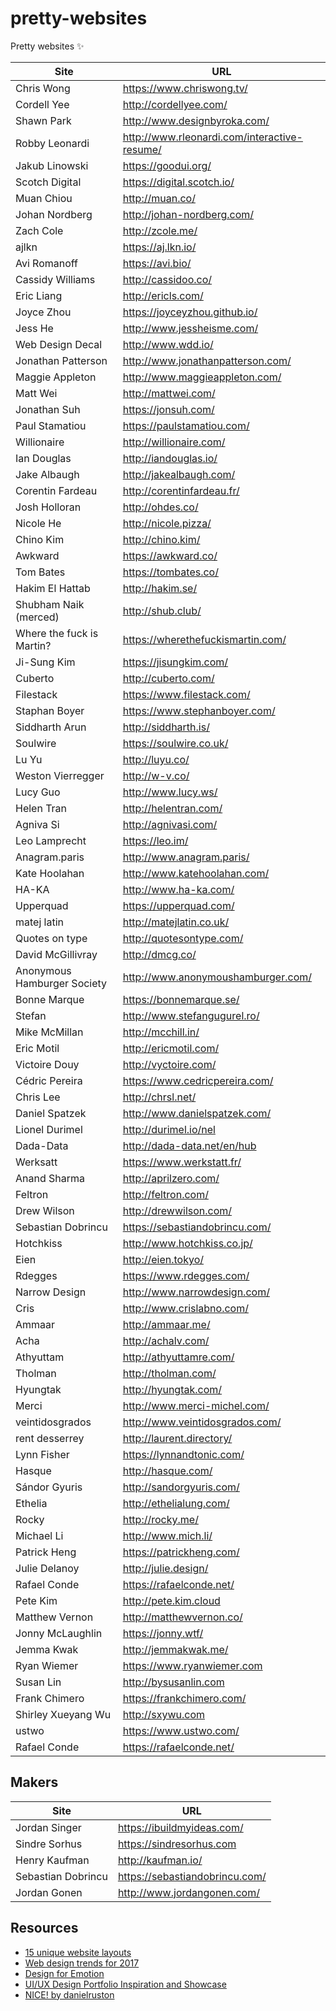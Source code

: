 # pretty-websites
Pretty websites ✨

| Site | URL |
| ------ | ------ |
| Chris Wong | <https://www.chriswong.tv/> |
| Cordell Yee | <http://cordellyee.com/> |
| Shawn Park | <http://www.designbyroka.com/> |
| Robby Leonardi | <http://www.rleonardi.com/interactive-resume/> |
| Jakub Linowski | <https://goodui.org/> |
| Scotch Digital | <https://digital.scotch.io/> |
| Muan Chiou | <http://muan.co/> |
| Johan Nordberg| <http://johan-nordberg.com/> |
| Zach Cole | <http://zcole.me/> |
| ajlkn | <https://aj.lkn.io/> |
| Avi Romanoff | <https://avi.bio/> |
| Cassidy Williams | <http://cassidoo.co/> |
| Eric Liang | <http://ericls.com/> |
| Joyce Zhou | <https://joyceyzhou.github.io/> |
| Jess He | <http://www.jessheisme.com/> |
| Web Design Decal | <http://www.wdd.io/> |
| Jonathan Patterson | <http://www.jonathanpatterson.com/> |
| Maggie Appleton | <http://www.maggieappleton.com/> |
| Matt Wei | <http://mattwei.com/> |
| Jonathan Suh | <https://jonsuh.com/> |
| Paul Stamatiou | <https://paulstamatiou.com/> |
| Willionaire | <http://willionaire.com/> |
| Ian Douglas | <http://iandouglas.io/> |
| Jake Albaugh | <http://jakealbaugh.com/> |
| Corentin Fardeau | <http://corentinfardeau.fr/> |
| Josh Holloran | <http://ohdes.co/> |
| Nicole He | <http://nicole.pizza/> |
| Chino Kim | <http://chino.kim/> |
| Awkward | <https://awkward.co/> |
| Tom Bates | <https://tombates.co/> |
| Hakim El Hattab | <http://hakim.se/> |
| Shubham Naik (merced) | <http://shub.club/> |
| Where the fuck is Martin? | <https://wherethefuckismartin.com/> |
| Ji-Sung Kim | <https://jisungkim.com/> |
| Cuberto | <http://cuberto.com/> |
| Filestack | <https://www.filestack.com/> |
| Staphan Boyer | <https://www.stephanboyer.com/> |
| Siddharth Arun | <http://siddharth.is/> |
| Soulwire | <https://soulwire.co.uk/> |
| Lu Yu | <http://luyu.co/> |
| Weston Vierregger | <http://w-v.co/> |
| Lucy Guo | <http://www.lucy.ws/> |
| Helen Tran | <http://helentran.com/> |
| Agniva Si | <http://agnivasi.com/> |
| Leo Lamprecht | <https://leo.im/> |
| Anagram.paris | <http://www.anagram.paris/> |
| Kate Hoolahan | <http://www.katehoolahan.com/> |
| HA-KA | <http://www.ha-ka.com/> |
| Upperquad | <https://upperquad.com/> |
| matej latin | <http://matejlatin.co.uk/> |
| Quotes on type | <http://quotesontype.com/> |
| David McGillivray | <http://dmcg.co/> |
| Anonymous Hamburger Society | <http://www.anonymoushamburger.com/> |
| Bonne Marque | <https://bonnemarque.se/> |
| Stefan | <http://www.stefangugurel.ro/> |
| Mike McMillan | <http://mcchill.in/> |
| Eric Motil | <http://ericmotil.com/> |
| Victoire Douy | <http://vyctoire.com/> |
| Cédric Pereira | <https://www.cedricpereira.com/> |
| Chris Lee | <http://chrsl.net/> |
| Daniel Spatzek | <http://www.danielspatzek.com/> |
| Lionel Durimel | <http://durimel.io/nel> |
| Dada-Data | <http://dada-data.net/en/hub> |
| Werksatt | <https://www.werkstatt.fr/> |
| Anand Sharma | <http://aprilzero.com/> |
| Feltron | <http://feltron.com/> |
| Drew Wilson | <http://drewwilson.com/> |
| Sebastian Dobrincu | <https://sebastiandobrincu.com/> |
| Hotchkiss | <http://www.hotchkiss.co.jp/> |
| Eien | <http://eien.tokyo/> |
| Rdegges | <https://www.rdegges.com/> |
| Narrow Design | <http://www.narrowdesign.com/> |
| Cris | <http://www.crislabno.com/> |
| Ammaar | <http://ammaar.me/> |
| Acha | <http://achalv.com/> |
| Athyuttam | <http://athyuttamre.com/> |
| Tholman | <http://tholman.com/> |
| Hyungtak | <http://hyungtak.com/> |
| Merci | <http://www.merci-michel.com/> |
| veintidosgrados | <http://www.veintidosgrados.com/> |
| rent desserrey | <http://laurent.directory/> |
| Lynn Fisher | <https://lynnandtonic.com/> |
| Hasque | <http://hasque.com/> |
| Sándor Gyuris | <http://sandorgyuris.com/> |
| Ethelia | <http://ethelialung.com/> |
| Rocky | <http://rocky.me/> |
| Michael Li | <http://www.mich.li/> |
| Patrick Heng | <https://patrickheng.com/> |
| Julie Delanoy | <http://julie.design/> |
| Rafael Conde | <https://rafaelconde.net/> | 
| Pete Kim | <http://pete.kim.cloud> |
| Matthew Vernon | <http://matthewvernon.co/> |
| Jonny McLaughlin | <https://jonny.wtf/> |
| Jemma Kwak | <http://jemmakwak.me/> |
| Ryan Wiemer | <https://www.ryanwiemer.com> |
| Susan Lin | <http://bysusanlin.com> |
| Frank Chimero | <https://frankchimero.com/> |
| Shirley Xueyang Wu | <http://sxywu.com> |
| ustwo | <https://www.ustwo.com/> |
| Rafael Conde | <https://rafaelconde.net/> |


## Makers

| Site | URL |
| ------ | ------ |
| Jordan Singer | <https://ibuildmyideas.com/> |
| Sindre Sorhus | <https://sindresorhus.com> |
| Henry Kaufman | <http://kaufman.io/> |
| Sebastian Dobrincu | <https://sebastiandobrincu.com/> |
| Jordan Gonen | <http://www.jordangonen.com/> |


## Resources
+ [15 unique website layouts](https://webflow.com/blog/15-unique-website-layouts)
+ [Web design trends for 2017](https://www.awwwards.com/web-design-trends-for-2017.html)
+ [Design for Emotion](https://medium.com/google-design/design-for-emotion-7ba0cf40e05b)
+ [UI/UX Design Portfolio Inspiration and Showcase](http://bestfolios.com/home)
+ [NICE! by danielruston](http://nice.danielruston.com/)
